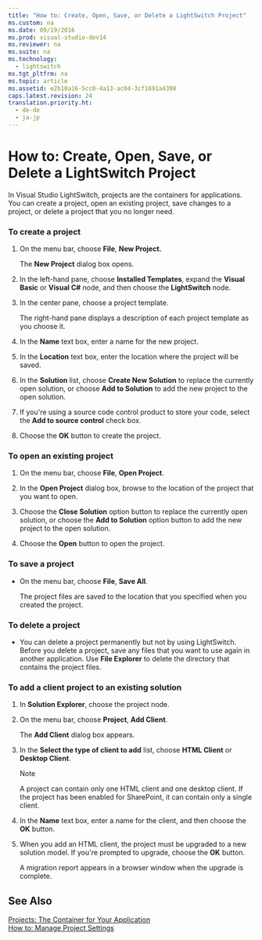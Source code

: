 ```yaml
---
title: "How to: Create, Open, Save, or Delete a LightSwitch Project"
ms.custom: na
ms.date: 09/19/2016
ms.prod: visual-studio-dev14
ms.reviewer: na
ms.suite: na
ms.technology: 
  - lightswitch
ms.tgt_pltfrm: na
ms.topic: article
ms.assetid: e2b10a16-5cc0-4a13-ac04-3cf1691a4398
caps.latest.revision: 24
translation.priority.ht: 
  - de-de
  - ja-jp
---
```

# How to: Create, Open, Save, or Delete a LightSwitch Project
In Visual Studio LightSwitch, projects are the containers for applications. You can create a project, open an existing project, save changes to a project, or delete a project that you no longer need.  
  
### To create a project  
  
1.  On the menu bar, choose **File**, **New Project.**  
  
     The **New Project** dialog box opens.  
  
2.  In the left-hand pane, choose **Installed Templates**, expand the **Visual Basic** or **Visual C#** node, and then choose the **LightSwitch** node.  
  
3.  In the center pane, choose a project template.  
  
     The right-hand pane displays a description of each project template as you choose it.  
  
4.  In the **Name** text box, enter a name for the new project.  
  
5.  In the **Location** text box, enter the location where the project will be saved.  
  
6.  In the **Solution** list, choose **Create New Solution** to replace the currently open solution, or choose **Add to Solution** to add the new project to the open solution.  
  
7.  If you're using a source code control product to store your code, select the **Add to source control** check box.  
  
8.  Choose the **OK** button to create the project.  
  
### To open an existing project  
  
1.  On the menu bar, choose **File**, **Open Project**.  
  
2.  In the **Open Project** dialog box, browse to the location of the project that you want to open.  
  
3.  Choose the **Close Solution** option button to replace the currently open solution, or choose the **Add to Solution** option button to add the new project to the open solution.  
  
4.  Choose the **Open** button to open the project.  
  
### To save a project  
  
-   On the menu bar, choose **File**, **Save All**.  
  
     The project files are saved to the location that you specified when you created the project.  
  
### To delete a project  
  
-   You can delete a project permanently but not by using LightSwitch. Before you delete a project, save any files that you want to use again in another application. Use **File Explorer** to delete the directory that contains the project files.  
  
### To add a client project to an existing solution  
  
1.  In **Solution Explorer**, choose the project node.  
  
2.  On the menu bar, choose **Project**, **Add Client**.  
  
     The **Add Client** dialog box appears.  
  
3.  In the **Select the type of client to add** list, choose **HTML Client** or **Desktop Client**.  
  
    > [!NOTE]
    >  A project can contain only one HTML client and one desktop client. If the project has been enabled for SharePoint, it can contain only a single client.  
  
4.  In the **Name** text box, enter a name for the client, and then choose the **OK** button.  
  
5.  When you add an HTML client, the project must be upgraded to a new solution model. If you're prompted to upgrade, choose the **OK** button.  
  
     A migration report appears in a browser window when the upgrade is complete.  
  
## See Also  
 [Projects: The Container for Your Application](../vs140/Projects--The-Container-for-Your-LightSwitch-Application.md)   
 [How to: Manage Project Settings](../vs140/How-to--Manage-Application-Settings-in-LightSwitch.md)